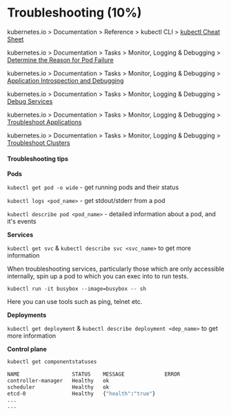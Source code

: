 # Troubleshooting (10%)

kubernetes.io > Documentation > Reference > kubectl CLI > [kubectl Cheat Sheet](https://kubernetes.io/docs/reference/kubectl/cheatsheet/)

kubernetes.io > Documentation > Tasks > Monitor, Logging & Debugging > [Determine the Reason for Pod Failure](https://kubernetes.io/docs/tasks/debug-application-cluster/determine-reason-pod-failure/)

kubernetes.io > Documentation > Tasks > Monitor, Logging & Debugging > [Application Introspection and Debugging](https://kubernetes.io/docs/tasks/debug-application-cluster/debug-application-introspection/)

kubernetes.io > Documentation > Tasks > Monitor, Logging & Debugging > [Debug Services](https://kubernetes.io/docs/tasks/debug-application-cluster/debug-service/)

kubernetes.io > Documentation > Tasks > Monitor, Logging & Debugging > [Troubleshoot Applications](https://kubernetes.io/docs/tasks/debug-application-cluster/debug-application/)

kubernetes.io > Documentation > Tasks > Monitor, Logging & Debugging > [Troubleshoot Clusters](https://kubernetes.io/docs/tasks/debug-application-cluster/debug-cluster/)

#### Troubleshooting tips
**Pods**

`kubectl get pod -o wide` - get running pods and their status

`kubectl logs <pod_name>` - get stdout/stderr from a pod

`kubectl describe pod <pod_name>` - detailed information about a pod, and it's events

**Services**

`kubectl get svc` & `kubectl describe svc <svc_name>` to get more information

When troubleshooting services, particularly those which are only accessible internally, spin up a pod to which you can exec into to run tests.

`kubectl run -it busybox --image=busybox -- sh`

Here you can use tools such as ping, telnet etc.

**Deployments**

`kubectl get deployment` & `kubectl describe deployment <dep_name>` to get more information

**Control plane**
```bash
kubectl get componentstatuses

NAME                 STATUS    MESSAGE             ERROR
controller-manager   Healthy   ok                   
scheduler            Healthy   ok                   
etcd-0               Healthy   {"health":"true"} 
...
...
```

